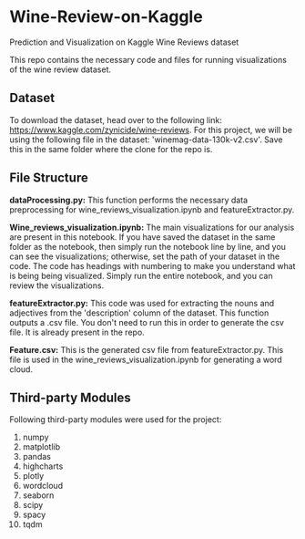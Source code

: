 # Wine-Review-on-Kaggle
Prediction and Visualization on Kaggle Wine Reviews dataset

This repo contains the necessary code and files for running visualizations of the wine review dataset.

## Dataset
To download the dataset, head over to the following link: https://www.kaggle.com/zynicide/wine-reviews. 
For this project, we will be using the following file in the dataset: 'winemag-data-130k-v2.csv'. Save this in the same folder where the clone for the repo is.

## File Structure 
**dataProcessing.py:** This function performs the necessary data preprocessing for wine_reviews_visualization.ipynb and featureExtractor.py.

**Wine_reviews_visualization.ipynb:** The main visualizations for our analysis are present in this notebook. If you have saved the dataset in the same folder
as the notebook, then simply run the notebook line by line, and you can see the visualizations; otherwise, set the path of your dataset in the code. The code has headings with numbering to make you understand what is being being visualized. Simply run the entire notebook, and you can review the visualizations.

**featureExtractor.py:** This code was used for extracting the nouns and adjectives from the 'description' column of the dataset. This function outputs a 
.csv file. You don't need to run this in order to generate the csv file. It is already present in the repo.

**Feature.csv:** This is the generated csv file from featureExtractor.py. This file is used in the wine_reviews_visualization.ipynb for generating a word cloud.

## Third-party Modules
Following third-party modules were used for the project:
1. numpy
2. matplotlib
3. pandas
4. highcharts
5. plotly
6. wordcloud
7. seaborn
8. scipy
9. spacy
10. tqdm
